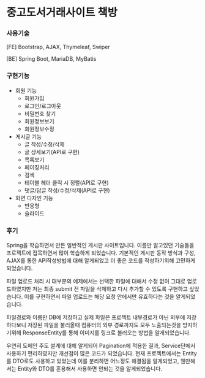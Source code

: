 # 중고도서거래사이트 책방

### 사용기술

  [FE] Bootstrap, AJAX, Thymeleaf, Swiper

  [BE] Spring Boot, MariaDB, MyBatis

### 구현기능
* 회원 기능
  * 회원가입
  * 로그인/로그아웃
  * 비밀번호 찾기
  * 회원정보보기
  * 회원정보수정
* 게시글 기능
  * 글 작성/수정/삭제
  * 글 상세보기(API로 구현)
  * 목록보기
  * 페이징처리
  * 검색
  * 테이블 헤더 클릭 시 정렬(API로 구현)
  * 댓글/답글 작성/수정/삭제(API로 구현)
* 화면 디자인 기능
  * 반응형
  * 슬라이드


### 후기

Spring을 학습하면서 만든 일반적인 게시판 사이트입니다.
이름만 알고있던 기술들을 프로젝트에 접목하면서 많이 학습하게 되었습니다.
기본적인 게시판 동작 방식과 구성, AJAX를 통한 API작성방법에 대해 알게되었고 더 좋은 코드를 작성하기위해 고민하게 되었습니다.

파일 업로드 처리 시 대부분의 예제에서는 선택한 파일에 대해서 수정 없이 그대로 업로드하였지만
저는 최종 submit 전 파일을 삭제하고 다시 추가할 수 있도록 구현하고 싶었습니다.
이를 구현하면서 파일 업로드는 해당 요청 안에서만 유효하다는 것을 알게되었습니다.

파일경로와 이름만 DB에 저장하고 실제 파일은 프로젝트 내부경로가 아닌 외부에 저장하다보니
저장된 파일을 불러올때 컴퓨터의 외부 경로까지도 모두 노출되는것을 방지하기위해 ResponseEntity를 통해 이미지를 링크로 불러오는 방법을 알게되었습니다.

우연히 도메인 주도 설계에 대해 알게되어 Pagination에 적용한 결과, Service단에서 사용하기 편리하였지만 개선점이 많은 코드가 되었습니다.
현재 프로젝트에서는 Entity를 DTO로도 사용하고 있었는데 이를 분리하면 어느정도 해결됨을 알게되었고, 웬만해서는 Entity와 DTO를 혼용해서 사용하면 안되는 것을 알게되었습니다.
